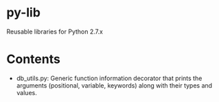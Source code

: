 # py-lib
Reusable libraries for Python 2.7.x 

# Contents
- db_utils.py: Generic function information decorator that prints the arguments (positional, variable, keywords) along with their types and values.
